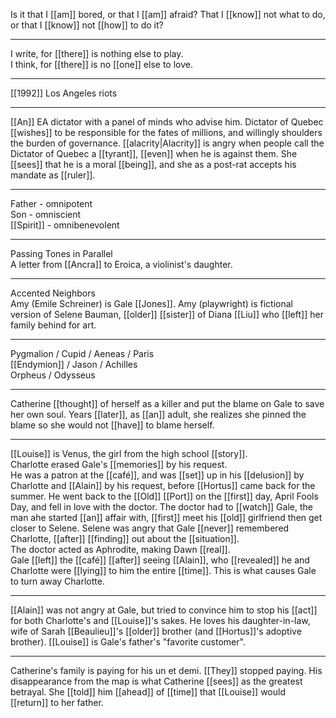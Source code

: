 

Is it that I [[am]] bored, or that I [[am]] afraid? That I [[know]] not what to do, or that I [[know]] not [[how]] to do it?
- - -
I write, for [[there]] is nothing else to play.  
I think, for [[there]] is no [[one]] else to love.
- - - 
[[1992]] Los Angeles riots
- - - 
[[An]] EA dictator with a panel of minds who advise him. Dictator of Quebec [[wishes]] to be responsible for the fates of millions, and willingly shoulders the burden of governance. [[alacrity|Alacrity]] is angry when people call the Dictator of Quebec a [[tyrant]], [[even]] when he is against them. She [[sees]] that he is a moral [[being]], and she as a post-rat accepts his mandate as [[ruler]].
- - - 
Father - omnipotent  
Son - omniscient  
[[Spirit]] - omnibenevolent
- - -
Passing Tones in Parallel  
A letter from [[Ancra]] to Eroica, a violinist's daughter.  
- - -
Accented Neighbors  
Amy (Emile Schreiner) is Gale [[Jones]]. Amy (playwright) is fictional version of Selene Bauman, [[older]] [[sister]] of Diana [[Liu]] who [[left]] her family behind for art.  
- - -
Pygmalion / Cupid / Aeneas / Paris  
[[Endymion]] / Jason / Achilles  
Orpheus / Odysseus  
- - -
Catherine [[thought]] of herself as a killer and put the blame on Gale to save her own soul. Years [[later]], as [[an]] adult, she realizes she pinned the blame so she would not [[have]] to blame herself.  
- - -
[[Louise]] is Venus, the girl from the high school [[story]].  
Charlotte erased Gale's [[memories]] by his request.  
He was a patron at the [[café]], and was [[set]] up in his [[delusion]] by Charlotte and [[Alain]] by his request, before [[Hortus]] came back for the summer. He went back to the [[Old]] [[Port]] on the [[first]] day, April Fools Day, and fell in love with the doctor. The doctor had to [[watch]] Gale, the man ahe started [[an]] affair with, [[first]] meet his [[old]] girlfriend then get closer to Selene. Selene was angry that Gale [[never]] remembered Charlotte, [[after]] [[finding]] out about the [[situation]].  
The doctor acted as Aphrodite, making Dawn [[real]].  
Gale [[left]] the [[café]] [[after]] seeing [[Alain]], who [[revealed]] he and Charlotte were [[lying]] to him the entire [[time]]. This is what causes Gale to turn away Charlotte.  
- - -
[[Alain]] was not angry at Gale, but tried to convince him to stop his [[act]] for both Charlotte's and [[Louise]]'s sakes. He loves his daughter-in-law, wife of Sarah [[Beaulieu]]'s [[older]] brother (and [[Hortus]]'s adoptive brother). [[Louise]] is Gale's father's "favorite customer".  
- - -
Catherine's family is paying for his un et demi. [[They]] stopped paying. His disappearance from the map is what Catherine [[sees]] as the greatest betrayal. She [[told]] him [[ahead]] of [[time]] that [[Louise]] would [[return]] to her father.  